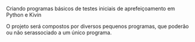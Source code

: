 Criando programas básicos de testes iniciais de aprefeiçoamento em Python e Kivin


O projeto será compostos por diversos pequenos programas, que poderão ou não serassociado a um único programa.
